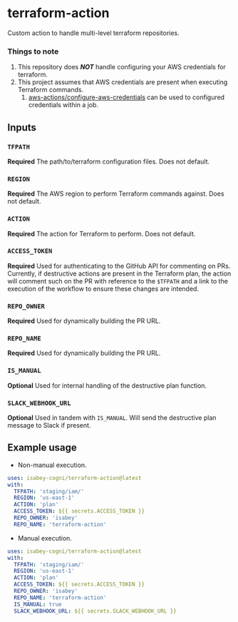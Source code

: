 # terraform-action

Custom action to handle multi-level terraform repositories.

### Things to note
1. This repository does **_NOT_** handle configuring your AWS credentials for terraform.
1. This project assumes that AWS credentials are present when executing Terraform commands.
    1. [aws-actions/configure-aws-credentials](https://github.com/aws-actions/configure-aws-credentials) can be used to configured credentials within a job.

## Inputs

### `TFPATH`

**Required** The path/to/terraform configuration files. Does not default.

### `REGION`

**Required** The AWS region to perform Terraform commands against. Does not default.

### `ACTION`

**Required** The action for Terraform to perform. Does not default.

### `ACCESS_TOKEN`

**Required** Used for authenticating to the GitHub API for commenting on PRs. Currently, if destructive actions are present in the Terraform plan, the action will comment such on the PR with reference to the `$TFPATH` and a link to the execution of the workflow to ensure these changes are intended.

### `REPO_OWNER`

**Required** Used for dynamically building the PR URL.

### `REPO_NAME`

**Required** Used for dynamically building the PR URL.

### `IS_MANUAL`

**Optional** Used for internal handling of the destructive plan function.

### `SLACK_WEBHOOK_URL`

**Optional** Used in tandem with `IS_MANUAL`. Will send the destructive plan message to Slack if present.

## Example usage

- Non-manual execution.
```yaml
uses: isabey-cogni/terraform-action@latest
with:
  TFPATH: 'staging/iam/'
  REGION: 'us-east-1'
  ACTION: 'plan'
  ACCESS_TOKEN: ${{ secrets.ACCESS_TOKEN }}
  REPO_OWNER: 'isabey'
  REPO_NAME: 'terraform-action'
```

- Manual execution.
```yaml
uses: isabey-cogni/terraform-action@latest
with:
  TFPATH: 'staging/iam/'
  REGION: 'us-east-1'
  ACTION: 'plan'
  ACCESS_TOKEN: ${{ secrets.ACCESS_TOKEN }}
  REPO_OWNER: 'isabey'
  REPO_NAME: 'terraform-action'
  IS_MANUAL: true
  SLACK_WEBHOOK_URL: ${{ secrets.SLACK_WEBHOOK_URL }}
```

